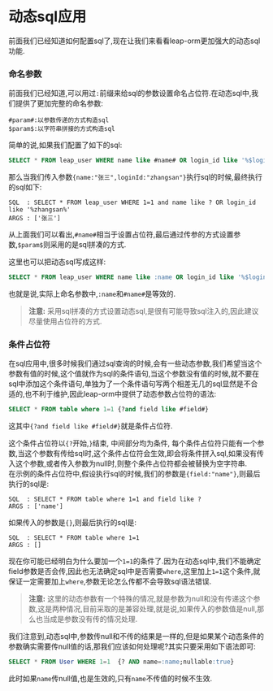 # 动态sql应用

前面我们已经知道如何配置sql了,现在让我们来看看leap-orm更加强大的动态sql功能.

### 命名参数

前面我们已经知道,可以用过`:`前缀来给sql的参数设置命名占位符.在动态sql中,我们提供了更加完整的命名参数:

```
#param#:以参数传递的方式构造sql
$param$:以字符串拼接的方式构造sql
```

简单的说,如果我们配置了如下的sql:

```sql
SELECT * FROM leap_user WHERE name like #name# OR login_id like '%$loginId$%'
```

那么当我们传入参数`{name:"张三",loginId:"zhangsan"}`执行sql的时候,最终执行的sql如下:

```
SQL  : SELECT * FROM leap_user WHERE 1=1 and name like ? OR login_id like '%zhangsan%'
ARGS : ['张三']
```

从上面我们可以看出,`#name#`相当于设置占位符,最后通过传参的方式设置参数,`$param$`则采用的是sql拼凑的方式.

这里也可以把动态sql写成这样:

```sql
SELECT * FROM leap_user WHERE name like :name OR login_id like '%$loginId$%'
```

也就是说,实际上命名参数中,`:name`和`#name#`是等效的.

> **注意:**
> 采用sql拼凑的方式设置动态sql,是很有可能导致sql注入的,因此建议尽量使用占位符的方式.

### 条件占位符
在sql应用中,很多时候我们通过sql查询的时候,会有一些动态参数,我们希望当这个参数有值的时候,这个值就作为sql的条件语句,当这个参数没有值的时候,就不要在sql中添加这个条件语句,单独为了一个条件语句写两个相差无几的sql显然是不合适的,也不利于维护,因此leap-orm中提供了动态参数占位符的语法:

```sql
SELECT * FROM table where 1=1 {?and field like #field#}
```

这其中`{?and field like #field#}`就是条件占位符.

这个条件占位符以`{?`开始,`}`结束, 中间部分均为条件, 每个条件占位符只能有一个参数,当这个参数有传给sql时,这个条件占位符会生效,即会将条件拼入sql,如果没有传入这个参数,或者传入参数为null时,则整个条件占位符都会被替换为空字符串.  
在示例的条件占位符中,假设执行sql的时候,我们的参数是`{field:"name"}`,则最后执行的sql是:

```
SQL  : SELECT * FROM table where 1=1 and field like ?
ARGS : ['name']
```

如果传入的参数是`{}`,则最后执行的sql是:

```
SQL  : SELECT * FROM table where 1=1
ARGS : []
```

现在你可能已经明白为什么要加一个`1=1`的条件了.因为在动态sql中,我们不能确定field参数是否会传,因此也无法确定sql中是否需要`where`,这里加上`1=1`这个条件,就保证一定需要加上`where`,参数无论怎么传都不会导致sql语法错误.

> **注意:**
> 这里的动态参数有一个特殊的情况,就是参数为null和没有传递这个参数,这是两种情况,目前采取的是兼容处理,就是说,如果传入的参数值是null,那么也当成是参数没有传的情况处理.

我们注意到,动态sql中,参数传null和不传的结果是一样的,但是如果某个动态条件的参数确实需要传null值的话,那我们应该如何处理呢?其实只要采用如下语法即可:

```sql
SELECT * FROM User WHERE 1=1  {? AND name=:name;nullable:true} 
```

此时如果`name`传null值,也是生效的,只有`name`不传值的时候不生效.